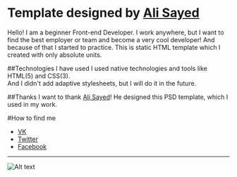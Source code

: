 # Template designed by [Ali Sayed](https://dribbble.com/shots/1852389-Freebie-Creative-Minimal-Business-Agency-Webpage-Design)
Hello! I am a beginner Front-end Developer. I work anywhere, but I want to find the best employer or team and become a very cool developer! And because of that I started to practice. This is static HTML template which I created with only absolute units.

##Technologies I have used 
I used native technologies and tools like HTML(5) and CSS(3).    
And I didn't add adaptive stylesheets, but I will do it in the future.

##Thanks
I want to thank [Ali Sayed](https://dribbble.com/shots/1852389-Freebie-Creative-Minimal-Business-Agency-Webpage-Design)! He designed this PSD template, which I used in my work.

#How to find me
- [VK](https://vk.com/zexpir)
- [Twitter](https://twitter.com/zexpir)
- [Facebook](https://facebook.com/zexpir)

---
![Alt text](https://d13yacurqjgara.cloudfront.net/users/594915/screenshots/1852389/dribbble_shot.jpg)
